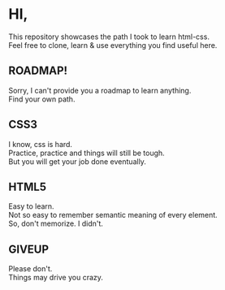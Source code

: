 # HI,
This repository showcases the path I took to learn html-css. <br>
Feel free to clone, learn & use everything you find useful here. 

## ROADMAP!
Sorry, I can't provide you a roadmap to learn anything. <br>
Find your own path. 

## CSS3
I know, css is hard. <br>
Practice, practice and things will still be tough. <br>
But you will get your job done eventually. 

## HTML5
Easy to learn. <br>
Not so easy to remember semantic meaning of every element. <br>
So, don't memorize. I didn't. 

## GIVEUP
Please don't. <br>
Things may drive you crazy. 


